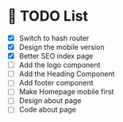 # 📝 TODO List

- [x] Switch to hash router
- [x] Design the mobile version
- [x] Better SEO index page
- [ ] Add the logo component
- [ ] Add the Heading Component
- [ ] Add footer component
- [ ] Make Homepage mobile first
- [ ] Design about page
- [ ] Code about page

